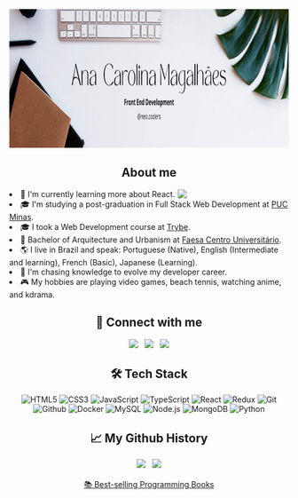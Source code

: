 <div align="center">
  <img height="250px" width="100%" src="./banner.png">

  <h2>About me</h2>
  <img src="https://static.vecteezy.com/system/resources/previews/013/166/906/original/people-working-at-home-office-and-typing-laptop-online-free-png.png" width="200px" align="right" />
  <div align="left">
    <li>🌱 I'm currently learning more about React.
    <li>🎓 I'm studying a post-graduation in Full Stack Web Development at <a href='https://www.pucminas.br/destaques/Paginas/default.aspx/'>PUC Minas</a>.</li>
    <li>🎓 I took a Web Development course at <a href='https://www.betrybe.com/'>Trybe</a>.</li>
    <li>💼 Bachelor of Arquitecture and Urbanism at <a href='https://www.faesa.br/'>Faesa Centro Universitário</a>.</li>
    <li>🌎 I live in Brazil and speak: Portuguese (Native), English (Intermediate and learning), French (Basic), Japanese (Learning).</li>
    <li>🤔 I'm chasing knowledge to evolve my developer career.</li>
    <li>🎮 My hobbies are playing video games, beach tennis, watching anime, and kdrama.</li>
  </div>

<h2>🤝 Connect with me</h2>
<div>
  <a href="mailto:carol2015bortolini@gmail.com" target="_blank"><img src="https://upload.wikimedia.org/wikipedia/commons/thumb/7/7e/Gmail_icon_%282020%29.svg/2560px-Gmail_icon_%282020%29.svg.png" width="30px" /></a>
  &nbsp
  <a href="https://www.linkedin.com/in/ana-magalhaes/" target="_blank"><img src="https://cdn1.iconfinder.com/data/icons/logotypes/32/circle-linkedin-512.png" width="30px" /></a>
  &nbsp
  <a href="https://www.instagram.com/neo.coders/" target="_blank"><img src="https://upload.wikimedia.org/wikipedia/commons/thumb/a/a5/Instagram_icon.png/2048px-Instagram_icon.png" width="30px" /></a>
</div>

<h2>🛠 Tech Stack</h2>
<div>
  
  ![HTML5](https://img.shields.io/badge/HTML5-E34F26?style=for-the-badge&logo=html5&logoColor=white)
  ![CSS3](https://img.shields.io/badge/CSS3-1572B6?style=for-the-badge&logo=css3&logoColor=white)
  ![JavaScript](https://img.shields.io/badge/JavaScript-F7DF1E?style=for-the-badge&logo=javascript&logoColor=black)
  ![TypeScript](https://img.shields.io/badge/TypeScript-007ACC?style=for-the-badge&logo=typescript&logoColor=white)
  ![React](https://img.shields.io/badge/React-20232A?style=for-the-badge&logo=react&logoColor=61DAFB)
  ![Redux](https://img.shields.io/badge/Redux-593D88?style=for-the-badge&logo=redux&logoColor=white)
  ![Git](https://img.shields.io/badge/Git-E34F26?style=for-the-badge&logo=git&logoColor=white)
  ![Github](https://img.shields.io/badge/GitHub-100000?style=for-the-badge&logo=github&logoColor=white)
  ![Docker](https://img.shields.io/badge/Docker-2496ED?style=for-the-badge&logo=docker&logoColor=white)
  ![MySQL](https://img.shields.io/badge/MySQL-00000F?style=for-the-badge&logo=mysql&logoColor=white)
  ![Node.js](https://img.shields.io/badge/Node.js-43853D?style=for-the-badge&logo=node.js&logoColor=white)
  ![MongoDB](https://img.shields.io/badge/MongoDB-4EA94B?style=for-the-badge&logo=mongodb&logoColor=white)
  ![Python](https://img.shields.io/badge/Python-FFD43B?style=for-the-badge&logo=python&logoColor=blue)
</div>

  <h2>📈 My Github History</h2>
  <div>
    <img src="https://github-readme-stats.vercel.app/api/top-langs/?username=aninhabort&theme=omni" height="200px">
    &nbsp
    <img src="https://github-readme-stats.vercel.app/api?username=aninhabort&theme=omni" height="200px">
  </div>
  <br/>
  <a target="_blank" href="https://www.amazon.com.br/gp/bestsellers/books/7842641011/ref=zg_bs_nav_books_1?&_encoding=UTF8&tag=aninha050-20&linkCode=ur2&linkId=1f77d96361626007f420197e00ca80f2&camp=1789&creative=9325">📚 Best-selling Programming Books</a>
</div>
